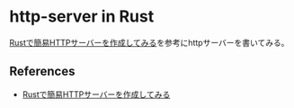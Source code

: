 # http-server in Rust

[Rustで簡易HTTPサーバーを作成してみる](https://qiita.com/sogrnwil/items/42fd032999b39f595324)を参考にhttpサーバーを書いてみる。

## References
* [Rustで簡易HTTPサーバーを作成してみる](https://qiita.com/sogrnwil/items/42fd032999b39f595324)